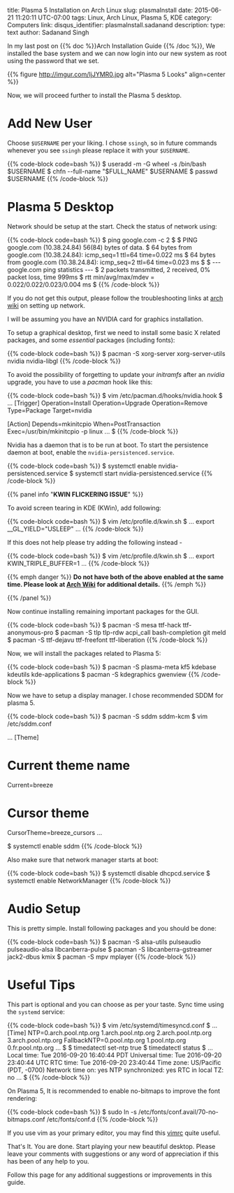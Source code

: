 title: Plasma 5 Installation on Arch Linux
slug: plasmaInstall
date: 2015-06-21 11:20:11 UTC-07:00
tags: Linux, Arch Linux, Plasma 5, KDE
category: Computers
link:
disqus_identifier: plasmaInstall.sadanand
description:
type: text
author: Sadanand Singh

In my last post on
{{% doc %}}Arch Installation Guide <archInstall>{{% /doc %}}, We
installed the base system and we can now login into our new system as
root using the password that we set.

{{% figure http://imgur.com/IjJYMR0.jpg alt="Plasma 5 Looks" align=center %}}

Now, we will proceed further to install the Plasma 5 desktop.

Add New User
============

Choose `$USERNAME` per your liking. I chose `ssingh`, so in future commands
whenever you see `ssingh` please replace it with your `$USERNAME`.

{{% code-block code=bash %}}
$ useradd -m -G wheel -s /bin/bash $USERNAME
$ chfn --full-name "$FULL_NAME" $USERNAME
$ passwd $USERNAME
{{% /code-block %}}

Plasma 5 Desktop
================

Network should be setup at the start. Check the status of network using:

{{% code-block code=bash %}}
$ ping google.com -c 2
$
$ PING google.com (10.38.24.84) 56(84) bytes of data.
$ 64 bytes from google.com (10.38.24.84): icmp_seq=1 ttl=64 time=0.022 ms
$ 64 bytes from google.com (10.38.24.84): icmp_seq=2 ttl=64 time=0.023 ms
$
$ --- google.com ping statistics ---
$ 2 packets transmitted, 2 received, 0% packet loss, time 999ms
$ rtt min/avg/max/mdev = 0.022/0.022/0.023/0.004 ms
$
{{% /code-block %}}

If you do not get this output, please follow the troubleshooting links
at [arch wiki](https://wiki.archlinux.org/index.php/systemd-networkd) on
setting up network.

I will be assuming you have an NVIDIA card for graphics installation.

To setup a graphical desktop, first we need to install some basic X
related packages, and some *essential* packages (including fonts):

{{% code-block code=bash %}}
$ pacman -S xorg-server xorg-server-utils nvidia nvidia-libgl
{{% /code-block %}}

To avoid the possibility of forgetting to update your _initramfs_ after an
_nvidia_ upgrade, you have to use a _pacman_ hook like this:

{{% code-block code=bash %}}
$ vim /etc/pacman.d/hooks/nvidia.hook
$
...
[Trigger]
Operation=Install
Operation=Upgrade
Operation=Remove
Type=Package
Target=nvidia

[Action]
Depends=mkinitcpio
When=PostTransaction
Exec=/usr/bin/mkinitcpio -p linux
...
$
{{% /code-block %}}

Nvidia has a daemon that is to be run at boot. To start the persistence
daemon at boot, enable the `nvidia-persistenced.service`.

{{% code-block code=bash %}}
$ systemctl enable nvidia-persistenced.service
$ systemctl start nvidia-persistenced.service
{{% /code-block %}}


{{% panel info "**KWIN FLICKERING ISSUE**" %}}

To avoid screen tearing in KDE (KWin), add following:

{{% code-block code=bash %}}
$ vim /etc/profile.d/kwin.sh
$
...
export __GL_YIELD="USLEEP"
...
{{% /code-block %}}

If this does not help please try adding the following instead -

{{% code-block code=bash %}}
$ vim /etc/profile.d/kwin.sh
$
...
export KWIN_TRIPLE_BUFFER=1
...
{{% /code-block %}}

{{% emph danger %}}
__Do not have both of the above enabled at the same
time. Please look at [Arch
Wiki](https://wiki.archlinux.org/index.php/NVIDIA/Troubleshooting) for
additional details.__
{{% /emph %}}

{{% /panel %}}

Now continue installing remaining important packages for the GUI.

{{% code-block code=bash %}}
$ pacman -S mesa ttf-hack ttf-anonymous-pro
$ pacman -S tlp tlp-rdw acpi_call bash-completion git meld
$ pacman -S ttf-dejavu ttf-freefont ttf-liberation
{{% /code-block %}}

Now, we will install the packages related to Plasma 5:

{{% code-block code=bash %}}
$ pacman -S plasma-meta kf5 kdebase kdeutils kde-applications
$ pacman -S kdegraphics gwenview
{{% /code-block %}}

Now we have to setup a display manager. I chose recommended SDDM for
plasma 5.

{{% code-block code=bash %}}
$ pacman -S sddm sddm-kcm
$ vim /etc/sddm.conf

...
[Theme]
# Current theme name
Current=breeze

# Cursor theme
CursorTheme=breeze_cursors
...

$ systemctl enable sddm
{{% /code-block %}}

Also make sure that network manager starts at boot:

{{% code-block code=bash %}}
$ systemctl disable dhcpcd.service
$ systemctl enable NetworkManager
{{% /code-block %}}

Audio Setup
===========

This is pretty simple. Install following packages and you should be
done:

{{% code-block code=bash %}}
$ pacman -S alsa-utils pulseaudio pulseaudio-alsa libcanberra-pulse
$ pacman -S libcanberra-gstreamer jack2-dbus kmix
$ pacman -S mpv mplayer
{{% /code-block %}}

Useful Tips
===========

This part is optional and you can choose as per your taste. Sync time
using the `systemd` service:

{{% code-block code=bash %}}
$ vim /etc/systemd/timesyncd.conf
$
...
[Time]
NTP=0.arch.pool.ntp.org 1.arch.pool.ntp.org 2.arch.pool.ntp.org 3.arch.pool.ntp.org
FallbackNTP=0.pool.ntp.org 1.pool.ntp.org 0.fr.pool.ntp.org
...
$
$ timedatectl set-ntp true
$ timedatectl status
$
...
      Local time: Tue 2016-09-20 16:40:44 PDT
  Universal time: Tue 2016-09-20 23:40:44 UTC
        RTC time: Tue 2016-09-20 23:40:44
       Time zone: US/Pacific (PDT, -0700)
 Network time on: yes
NTP synchronized: yes
 RTC in local TZ: no
 ...
$
{{% /code-block %}}

On Plasma 5, It is recommended to enable no-bitmaps to improve the font
rendering:

{{% code-block code=bash %}}
$ sudo ln -s /etc/fonts/conf.avail/70-no-bitmaps.conf
   /etc/fonts/conf.d
   {{% /code-block %}}

If you use vim as your primary editor, you may find
this [vimrc](https://github.com/amix/vimrc) quite useful.

That's It. You are done. Start playing your new beautiful desktop.
Please leave your comments with suggestions or any word of appreciation
if this has been of any help to you.

Follow this page for any additional suggestions or improvements in this
guide.
